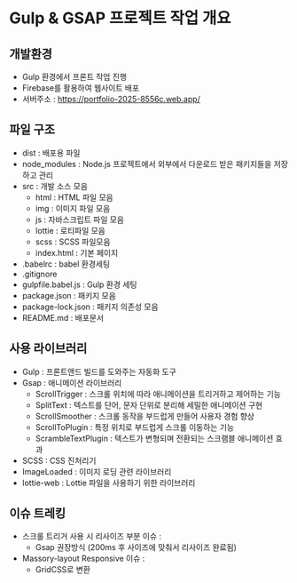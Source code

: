 # Gulp & GSAP 프로젝트 작업 개요

## 개발환경
- Gulp 환경에서 프론트 작업 진행
- Firebase를 활용하여 웹사이트 배포
- 서버주소 : https://portfolio-2025-8556c.web.app/

## 파일 구조
- dist : 배포용 파일 
- node_modules : Node.js 프로젝트에서 외부에서 다운로드 받은 패키지들을 저장하고 관리
- src : 개발 소스 모음 
  - html : HTML 파일 모음 
  - img : 이미지 파일 모음
  - js : 자바스크립트 파일 모음
  - lottie : 로티파일 모음
  - scss : SCSS 파일모음
  - index.html : 기본 페이지
- .babelrc : babel 환경세팅
- .gitignore 
- gulpfile.babel.js : Gulp 환경 세팅
- package.json : 패키지 모음
- package-lock.json : 패키지 의존성 모음
- README.md : 배포문서

## 사용 라이브러리 
- Gulp : 프론트앤드 빌드를 도와주는 자동화 도구 
- Gsap : 애니메이션 라이브러리
  - ScrollTrigger : 스크롤 위치에 따라 애니메이션을 트리거하고 제어하는 기능
  - SplitText : 텍스트를 단어, 문자 단위로 분리해 세밀한 애니메이션 구현
  - ScrollSmoother : 스크롤 동작을 부드럽게 만들어 사용자 경험 향상
  - ScrollToPlugin : 특정 위치로 부드럽게 스크롤 이동하는 기능
  - ScrambleTextPlugin : 텍스트가 변형되며 전환되는 스크램블 애니메이션 효과
- SCSS : CSS 진처리기
- ImageLoaded : 이미지 로딩 관련 라이브러리
- lottie-web : Lottie 파일을 사용하기 위한 라이브러리

## 이슈 트레킹
- 스크롤 트리거 사용 시 리사이즈 부분 이슈 :
  - Gsap 권장방식 (200ms 후 사이즈에 맞춰서 리사이즈 완료됨)
- Massory-layout Responsive 이슈 :
  - GridCSS로 변환
